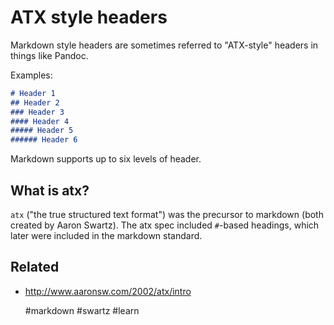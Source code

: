 # ATX style headers

Markdown style headers are sometimes referred to "ATX-style" headers in things like Pandoc.

Examples:
```markdown
# Header 1
## Header 2
### Header 3
#### Header 4
##### Header 5
###### Header 6
```

Markdown supports up to six levels of header.

## What is atx?

`atx` ("the true structured text format") was the precursor to markdown (both created by Aaron Swartz).
The atx spec included `#`-based headings, which later were included in the markdown standard.

## Related

* http://www.aaronsw.com/2002/atx/intro

    #markdown #swartz #learn
